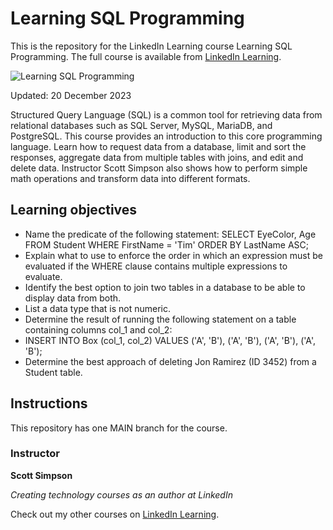 # Learning SQL Programming
This is the repository for the LinkedIn Learning course Learning SQL Programming. The full course is available from [LinkedIn Learning][lil-course-url].

![Learning SQL Programming][lil-thumbnail-url]

Updated: 20 December 2023

Structured Query Language (SQL) is a common tool for retrieving data from relational databases such as SQL Server, MySQL, MariaDB, and PostgreSQL. This course provides an introduction to this core programming language. Learn how to request data from a database, limit and sort the responses, aggregate data from multiple tables with joins, and edit and delete data. Instructor Scott Simpson also shows how to perform simple math operations and transform data into different formats.

## Learning objectives
- Name the predicate of the following statement: SELECT EyeColor, Age FROM Student WHERE FirstName = 'Tim' ORDER BY LastName ASC;
- Explain what to use to enforce the order in which an expression must be evaluated if the WHERE clause contains multiple expressions to evaluate.
- Identify the best option to join two tables in a database to be able to display data from both.
- List a data type that is not numeric.
- Determine the result of running the following statement on a table containing columns col_1 and col_2:
- INSERT INTO Box (col_1, col_2) VALUES ('A', 'B'), ('A', 'B'), ('A', 'B'), ('A', 'B');
- Determine the best approach of deleting Jon Ramirez (ID 3452) from a Student table.

## Instructions
This repository has one MAIN branch for the course.

### Instructor

**Scott Simpson**

_Creating technology courses as an author at LinkedIn_

Check out my other courses on [LinkedIn Learning](https://www.linkedin.com/learning/instructors/scott-simpson?u=104).

[lil-course-url]: https://www.linkedin.com/learning/learning-sql-programming-8382385
[lil-thumbnail-url]: https://cdn.lynda.com/course/2875059/2875059-1615828190111-16x9.jpg
